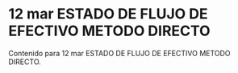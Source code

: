 # 12 mar  ESTADO DE FLUJO DE EFECTIVO METODO DIRECTO

Contenido para 12 mar  ESTADO DE FLUJO DE EFECTIVO METODO DIRECTO.